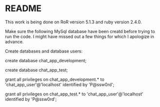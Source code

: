 # README

This work is being done on RoR version 5.1.3 and ruby version 2.4.0.

Make sure the following MySql database have been creatd before trying to run the code. I might have missed out a few things for which I apologize in advance.

Create databases and database users:

create database chat_app_development;

create database chat_app_test;

grant all privileges on chat_app_development.* to 'chat_app_user'@'localhost' identified by 'P@ssw0rd';

grant all privileges on chat_app_test.* to 'chat_app_user'@'localhost' identified by 'P@ssw0rd';

